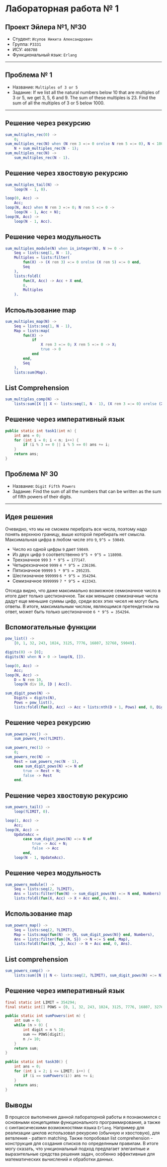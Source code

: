 # Лабораторная работа № 1


## Проект Эйлера №1, №30 

  * Студент: `Исупов Никита Александрович`
  * Группа: `P3331`
  * ИСУ: `408708`
  * Функциональный язык: `Erlang`

---
## Проблема № 1

* Название: `Multiples of 3 or 5`
* Задание: If we list all the natural numbers below 10 that are multiples of 3 or 5, we get 3, 5, 6 and 9. The sum of these multiples is 23. Find the sum of all the multiples of 3 or 5 below 1000.

---

## Решение через рекурсию

```erlang
sum_multiples_rec(0) ->
    0;
sum_multiples_rec(N) when (N rem 3 =:= 0 orelse N rem 5 =:= 0), N < 1000 ->
    N + sum_multiples_rec(N - 1);
sum_multiples_rec(N) ->
    sum_multiples_rec(N - 1).
```

## Решение через хвостовую рекурсию
```erlang
sum_multiples_tail(N) ->
    loop(N - 1, 0).

loop(0, Acc) ->
    Acc;
loop(N, Acc) when N rem 3 =:= 0; N rem 5 =:= 0 ->
    loop(N - 1, Acc + N);
loop(N, Acc) ->
    loop(N - 1, Acc).
```

## Решение через модульность 

```erlang
sum_multiples_module(N) when is_integer(N), N >= 0 ->
    Seq = lists:seq(1, N - 1),
    Multiples = lists:filter(
        fun(X) -> (X rem 3) =:= 0 orelse (X rem 5) =:= 0 end,
        Seq
    ),
    lists:foldl(
        fun(X, Acc) -> Acc + X end,
        0,
        Multiples
    ).
```

## Испоьльзование map

```erlang
sum_multiples_map(N) ->
    Seq = lists:seq(1, N - 1),
    Map = lists:map(
        fun(X) ->
            if
                X rem 3 =:= 0; X rem 5 =:= 0 -> X;
                true -> 0
            end
        end,
        Seq
    ),
    lists:sum(Map).
```

## List Comprehension

```erlang
sum_multiples_comp(N) ->
    lists:sum([X || X <- lists:seq(1, N - 1), (X rem 3 =:= 0) orelse (X rem 5 =:= 0)]).
```
## Решение через императивный язык
```java
public static int task1(int n) {
    int ans = 0;
    for (int i = 0; i < n; i++) {
        if (i % 3 == 0 || i % 5 == 0) ans += i;
    }
    return ans;
}
```
## Проблема № 30

* Название: `Digit Fifth Powers`
* Задание: Find the sum of all the numbers that can be written as the sum of fifth powers of their digits.

---

## Идея решения
Очевидно, что мы не сможем перебрать все числа, поэтому надо понять верхнюю границу, выше которой перебирать нет смысла. 
Максимальная цифра в любом числе это `9`, `9^5 = 59049`. 

* Число из одной цифры `9` дает `59049`. 
* Из двух цифр `9` соответственно `9^5 + 9^5 = 118098`.
* Трехзначное `999` `3 * 9^5 = 177147`.
* Четырехзначное `9999` `4 * 9^5 = 236196`.
* Пятизначное `99999` `5 * 9^5 = 295235`.
* Шестизначное `999999` `6 * 9^5 = 354294`.
* Семизначное `9999999` `7 * 9^5 = 413343`.

Отсюда видно, что даже максимально возможное семизначное число в итоге дает только шестизначное. Так как меньшие семизначные числа дадут еще меньшие суммы цифр, среди всех этих чисел не могут быть ответы. В итоге, максимальным числом, являющимся претендетном на ответ, может быть только шестизначное `6 * 9^5 = 354294`.

## Вспомогательные функции 
```erlang 
pow_list() ->
    [0, 1, 32, 243, 1024, 3125, 7776, 16807, 32768, 59049].

digits(0) -> [0];
digits(N) when N > 0 -> loop(N, []).

loop(0, Acc) ->
    Acc;
loop(N, Acc) ->
    D = N rem 10,
    loop(N div 10, [D | Acc]).

sum_digit_pows(N) ->
    Digits = digits(N),
    Pows = pow_list(),
    lists:foldl(fun(D, Acc) -> Acc + lists:nth(D + 1, Pows) end, 0, Digits).
```
## Решение через рекурсию

```erlang
sum_powers_rec() ->
    sum_powers_rec(?LIMIT).

sum_powers_rec(1) ->
    0;
sum_powers_rec(N) ->
    Rest = sum_powers_rec(N - 1),
    case sum_digit_pows(N) =:= N of
        true -> Rest + N;
        false -> Rest
    end.
```

## Решение через хвостовую рекурсию
```erlang 
sum_powers_tail() ->
    loop(?LIMIT, 0).

loop(1, Acc) ->
    Acc;
loop(N, Acc) ->
    UpdateAcc =
        case sum_digit_pows(N) =:= N of
            true -> Acc + N;
            false -> Acc
        end,
    loop(N - 1, UpdateAcc).
```

## Решение через модульность 
```erlang
sum_powers_module() ->
    Seq = lists:seq(2, ?LIMIT),
    Ans = lists:filter(fun(N) -> sum_digit_pows(N) =:= N end, Numbers),
    lists:foldl(fun(X, Acc) -> X + Acc end, 0, Ans).
```
## Использование map
```erlang 
sum_powers_map() ->
    Seq = lists:seq(2, ?LIMIT),
    Map = lists:map(fun(N) -> {N, sum_digit_pows(N)} end, Numbers),
    Ans = lists:filter(fun({N, S}) -> N =:= S end, Map),
    lists:foldl(fun({N, _}, Acc) -> N + Acc end, 0, Ans).
```

## List comprehension
```erlang
sum_powers_comp() ->
    lists:sum([N || N <- lists:seq(2, ?LIMIT), sum_digit_pows(N) =:= N]).
```
## Решение через императивный язык
```java
final static int LIMIT = 354294;
final static int[] POWS = {0, 1, 32, 243, 1024, 3125, 7776, 16807, 32768, 59049};

public static int sumPowers(int n) {
    int sum = 0;
    while (n > 0) {
        int digit = n % 10;
        sum += POWS[digit];
        n /= 10;
    }
    return sum;
}

public static int task30() {
    int ans = 0;
    for (int i = 2; i <= LIMIT; i++) {
        if (i == sumPowers(i)) ans += i;
    }
    return ans;
}
```

## Выводы 

В процессе выполнения данной лабораторной работы я познакомился с основными концепциями функционального программирования, а также с синтаксическими возможностями языка `Erlang`. Например для реализации циклов использовал рекурсию (обычную и хвостовую), для ветвления - pattern matching. Также попробовал list comprehension - конструкция для создания списков по определнным правилам. В итоге могу сказать, что ункциональный подход предлагает элегантные и выразительные средства решения задач, особенно эффективные для математических вычислений и обработки данных.
